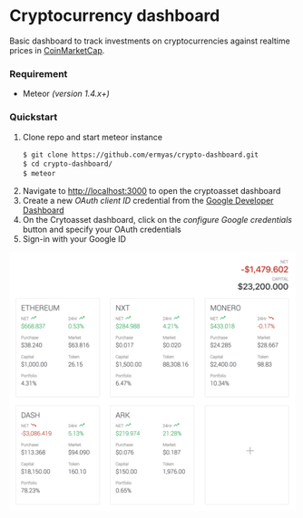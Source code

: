 # Cryptocurrency dashboard

Basic dashboard to track investments on cryptocurrencies against realtime prices in [CoinMarketCap](http://coinmarketcap.com).

### Requirement
- Meteor _(version 1.4.x+)_

### Quickstart
1. Clone repo and start meteor instance
    ```sh
    $ git clone https://github.com/ermyas/crypto-dashboard.git
    $ cd crypto-dashboard/
    $ meteor
    ```
1. Navigate to <http://localhost:3000> to open the cryptoasset dashboard
1. Create a new *OAuth client ID* credential from the [Google Developer Dashboard](https://console.developers.google.com/apis/dashboard)
2. On the Crytoasset dashboard, click on the *configure Google credentials* button and specify your OAuth credentials
3. Sign-in with your Google ID

![Cryptocurrency Dashboard Screenshot](docs/crypto-portfolio-dashboard.png)
